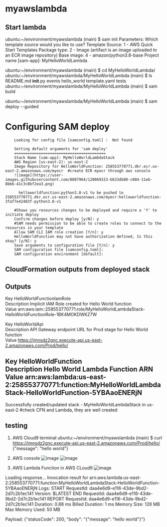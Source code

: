 # myawslambda


## Start lambda
ubuntu:~/environment/myawslambda (main) $ sam init
Parameters:
Which template source would you like to use?
        Template Source: 1 - AWS Quick Start Templates
        Package type: 2 -  Image (artifact is an image uploaded to an ECR image repository)
        Base image:  4 - amazon/python3.8-base
        Project name [sam-app]: MyHelloWorldLambda                                                      


ubuntu:~/environment/myawslambda (main) $ cd MyHelloWorldLambda/
ubuntu:~/environment/myawslambda/MyHelloWorldLambda (main) $ ls
README.md  __init__.py  events  hello_world  template.yaml  tests
ubuntu:~/environment/myawslambda/MyHelloWorldLambda (main) $ sam build

ubuntu:~/environment/myawslambda/MyHelloWorldLambda (main) $ sam deploy --guided

Configuring SAM deploy
======================

        Looking for config file [samconfig.toml] :  Not found

        Setting default arguments for 'sam deploy'
        =========================================
        Stack Name [sam-app]: MyHelloWorldLambdaStack
        AWS Region [us-east-2]: us-east-2
        Image Repository for HelloWorldFunction: 258553770771.dkr.ecr.us-east-2.amazonaws.com/myecr  #create ECR myecr through aws console
        ![image](https://user-images.githubusercontent.com/8087964/120069153-b633db80-c084-11eb-8bbb-41c3c8bf2ea3.png)

          helloworldfunction:python3.8-v1 to be pushed to 258553770771.dkr.ecr.us-east-2.amazonaws.com/myecr:helloworldfunction-3faf7e42483f-python3.8-v1

        #Shows you resources changes to be deployed and require a 'Y' to initiate deploy
        Confirm changes before deploy [y/N]: y
        #SAM needs permission to be able to create roles to connect to the resources in your template
        Allow SAM CLI IAM role creation [Y/n]: y
        HelloWorldFunction may not have authorization defined, Is this okay? [y/N]: y
        Save arguments to configuration file [Y/n]: y
        SAM configuration file [samconfig.toml]: 
        SAM configuration environment [default]: 

CloudFormation outputs from deployed stack
-------------------------------------------------------------------------------------------------------------------------------------------------
Outputs                                                                                                                                         
-------------------------------------------------------------------------------------------------------------------------------------------------
Key                 HelloWorldFunctionIamRole                                                                                                   
Description         Implicit IAM Role created for Hello World function                                                                          
Value               arn:aws:iam::258553770771:role/MyHelloWorldLambdaStack-HelloWorldFunctionRole-1BK4MOKDWKZ7W                                 

Key                 HelloWorldApi                                                                                                               
Description         API Gateway endpoint URL for Prod stage for Hello World function                                                            
Value               https://jmnsdz2gnc.execute-api.us-east-2.amazonaws.com/Prod/hello/                                                          

Key                 HelloWorldFunction                                                                                                          
Description         Hello World Lambda Function ARN                                                                                             
Value               arn:aws:lambda:us-east-2:258553770771:function:MyHelloWorldLambdaStack-HelloWorldFunction-5YBAaoENERjN                      
-------------------------------------------------------------------------------------------------------------------------------------------------

Successfully created/updated stack - MyHelloWorldLambdaStack in us-east-2  #check CFN and Lambda, they are well created

## testing

1. AWS Cloud9 terminal
ubuntu:~/environment/myawslambda (main) $ curl https://jmnsdz2gnc.execute-api.us-east-2.amazonaws.com/Prod/hello/ 
{"message": "hello world"}

2. AWS console
![image](https://user-images.githubusercontent.com/8087964/120068925-71f40b80-c083-11eb-8fb2-07d1a1eb0fb1.png)
![image](https://user-images.githubusercontent.com/8087964/120068974-a1a31380-c083-11eb-8f95-42ded7743761.png)


4. AWS Lambda Function in AWS CLoud9
![image](https://user-images.githubusercontent.com/8087964/120068997-cdbe9480-c083-11eb-84b6-76e7077a7e69.png)

Loading response...
Invocation result for arn:aws:lambda:us-east-2:258553770771:function:MyHelloWorldLambdaStack-HelloWorldFunction-5YBAaoENERjN
Logs:
START RequestId: daa4e6d9-e116-43de-9bd2-2d7c2b1ec141 Version: $LATEST
END RequestId: daa4e6d9-e116-43de-9bd2-2d7c2b1ec141
REPORT RequestId: daa4e6d9-e116-43de-9bd2-2d7c2b1ec141	Duration: 0.88 ms	Billed Duration: 1 ms	Memory Size: 128 MB	Max Memory Used: 50 MB	


Payload:
{"statusCode": 200, "body": "{\"message\": \"hello world\"}"}





